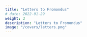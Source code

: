 ```yaml
---
title: "Letters to Fromondus"
# date: 2022-01-29
weight: 3
description: "Letters to Fromondus"
image: "/covers/letters.png"
---
```

